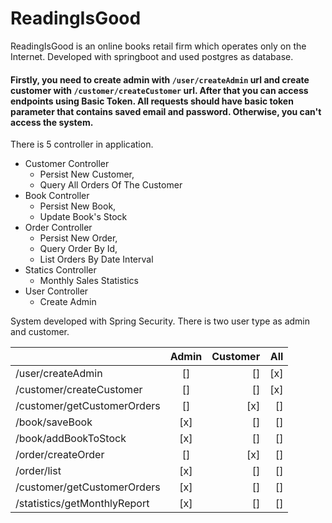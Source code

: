 # ReadingIsGood
ReadingIsGood is an online books retail firm which operates only on the Internet. Developed with springboot and used postgres as database.

#### Firstly, you need to create admin with ```/user/createAdmin``` url and create customer with ```/customer/createCustomer``` url. After that you can access endpoints using Basic Token. All requests should have basic token parameter that contains saved email and password. Otherwise, you can't access the system.


There is 5 controller in application.
* Customer Controller
    * Persist New Customer,
    * Query All Orders Of The Customer
* Book Controller
    * Persist New Book,
    * Update Book's Stock
* Order Controller
    * Persist New Order,
    * Query Order By Id,
    * List Orders By Date Interval
* Statics Controller
    * Monthly Sales Statistics
* User Controller
    * Create Admin

System developed with Spring Security. There is two user type as admin and customer.

|                               | Admin | Customer |    All |
|-------------------------------|:-----:|---------:|-------:|
| /user/createAdmin             |  []   |       [] |    [x] |
| /customer/createCustomer      |  []   |       [] |    [x] |
| /customer/getCustomerOrders   |  []   |      [x] |     [] |
| /book/saveBook                |  [x]  |       [] |     [] |
| /book/addBookToStock          |  [x]  |       [] |     [] |
| /order/createOrder            |  []   |      [x] |     [] |
| /order/list                   |  [x]  |       [] |     [] |
| /customer/getCustomerOrders   |  [x]  |       [] |     [] |
| /statistics/getMonthlyReport  |  [x]  |       [] |     [] |

